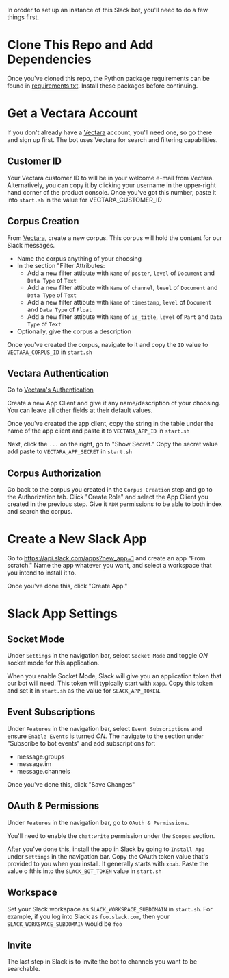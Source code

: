 In oroder to set up an instance of this Slack bot, you'll need to do a few
things first.

# Clone This Repo and Add Dependencies
Once you've cloned this repo, the Python package requirements can be found in
[requirements.txt](requirements.txt).  Install these packages before
continuing.

# Get a Vectara Account
If you don't already have a [Vectara](https://vectara.com) account, you'll need
one, so go there and sign up first.  The bot uses Vectara for search and
filtering capabilities.

## Customer ID
Your Vectara customer ID to will be in your welcome e-mail from Vectara.
Alternatively, you can copy it by clicking your username in the upper-right
hand corner of the product console.  Once you've got this number, paste it into
`start.sh` in the value for VECTARA_CUSTOMER_ID

## Corpus Creation
From [Vectara](https://console.vectara.com), create a new corpus.  This corpus
will hold the content for our Slack messages.

- Name the corpus anything of your choosing
- In the section "Filter Attributes:
  -  Add a new filter attibute with `Name` of `poster`, `level` of `Document`
  and `Data Type` of `Text`
  -  Add a new filter attibute with `Name` of `channel`, `level` of `Document`
  and `Data Type` of `Text`
  -  Add a new filter attibute with `Name` of `timestamp`, `level` of
  `Document` and `Data Type` of `Float`
  -  Add a new filter attibute with `Name` of `is_title`, `level` of
  `Part` and `Data Type` of `Text`
- Optionally, give the corpus a description

Once you've created the corpus, navigate to it and copy the `ID` value to
`VECTARA_CORPUS_ID` in `start.sh`

## Vectara Authentication
Go to [Vectara's Authentication](https://console.vectara.com/console/authentication)

Create a new App Client and give it any name/description of your choosing.  You
can leave all other fields at their default values.

Once you've created the app client, copy the string in the table under the name
of the app client and paste it to `VECTARA_APP_ID` in `start.sh`

Next, click the `...` on the right, go to "Show Secret."  Copy the secret value
add paste to `VECTARA_APP_SECRET` in `start.sh`

## Corpus Authorization
Go back to the corpus you created in the `Corpus Creation` step and go to the
Authorization tab. Click "Create Role" and select the App Client you created
in the previous step. Give it `ADM` permissions to be able to both index and
search the corpus.

# Create a New Slack App
Go to https://api.slack.com/apps?new_app=1 and create an app "From scratch."
Name the app whatever you want, and select a workspace that you intend to
install it to.

Once you've done this, click "Create App."

# Slack App Settings

## Socket Mode
Under `Settings` in the navigation bar, select `Socket Mode` and toggle *ON*
socket mode for this application.

When you enable Socket Mode, Slack will give you an application token that our
bot will need.  This token will typically start with `xapp`.  Copy this token
and set it in `start.sh` as the value for `SLACK_APP_TOKEN`.

## Event Subscriptions
Under `Features` in the navigation bar, select `Event Subscriptions` and ensure
`Enable Events` is turned *ON*.  The navigate to the section under "Subscribe
to bot events" and add subscriptions for:
- message.groups
- message.im
- message.channels

Once you've done this, click "Save Changes"

## OAuth & Permissions
Under `Features` in the navigation bar, go to `OAuth & Permissions`.

You'll need to enable the `chat:write` permission under the `Scopes` section.

After you've done this, install the app in Slack by going to `Install App`
under `Settings` in the navigation bar.  Copy the OAuth token value that's
provided to you when you install.  It generally starts with `xoab`.  Paste the
value o fthis into the `SLACK_BOT_TOKEN` value in `start.sh`

## Workspace
Set your Slack workspace as `SLACK_WORKSPACE_SUBDOMAIN` in `start.sh`.  For
example, if you log into Slack as `foo.slack.com`, then your
`SLACK_WORKSPACE_SUBDOMAIN` would be `foo`

## Invite
The last step in Slack is to invite the bot to channels you want to be
searchable.